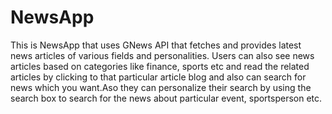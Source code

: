 # NewsApp
This is NewsApp  that uses GNews API that fetches and provides latest news articles of various fields and personalities. Users can also see news articles based on categories like finance, sports etc and read the related articles by clicking to that particular article blog and also can search for news which you want.Aso they can personalize their search by using the search box to search for the news about particular event, sportsperson etc.
